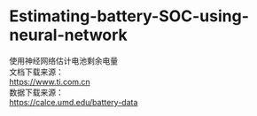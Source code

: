 # Estimating-battery-SOC-using-neural-network
使用神经网络估计电池剩余电量  
文档下载来源：  
https://www.ti.com.cn  
数据下载来源：  
https://calce.umd.edu/battery-data
